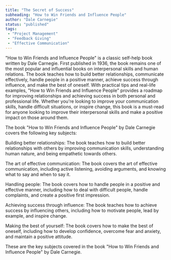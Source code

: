 ```yaml
---
title: "The Secret of Success"
subheading: "How to Win Friends and Influence People"
author: "Dale Carnegie"
status: "published"
tags:
 - "Project Management"
 - "Feedback Giving"
 - "Effective Communication"
---
```


"How to Win Friends and Influence People" is a classic self-help book written by Dale Carnegie. First published in 1936, the book remains one of the most popular and influential books on interpersonal skills and human relations. The book teaches how to build better relationships, communicate effectively, handle people in a positive manner, achieve success through influence, and make the best of oneself. With practical tips and real-life examples, "How to Win Friends and Influence People" provides a roadmap for improving relationships and achieving success in both personal and professional life. Whether you're looking to improve your communication skills, handle difficult situations, or inspire change, this book is a must-read for anyone looking to improve their interpersonal skills and make a positive impact on those around them.

The book "How to Win Friends and Influence People" by Dale Carnegie covers the following key subjects:

Building better relationships: The book teaches how to build better relationships with others by improving communication skills, understanding human nature, and being empathetic towards others.

The art of effective communication: The book covers the art of effective communication, including active listening, avoiding arguments, and knowing what to say and when to say it.

Handling people: The book covers how to handle people in a positive and effective manner, including how to deal with difficult people, handle complaints, and create a positive first impression.

Achieving success through influence: The book teaches how to achieve success by influencing others, including how to motivate people, lead by example, and inspire change.

Making the best of yourself: The book covers how to make the best of oneself, including how to develop confidence, overcome fear and anxiety, and maintain a positive attitude.

These are the key subjects covered in the book "How to Win Friends and Influence People" by Dale Carnegie.